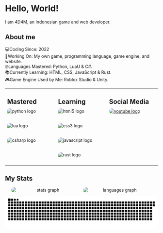<h1 align="left">Hello, World!</h1>

<p align="left">I am 4D4M, an Indonesian game and web developer.</p>

<h2 align="left">About me</h2>

<p align="left">
    💻Coding Since: 2022<br>
    🔨Working On: My own game, programming language, game engine, and website.<br>
    🤓Languages Mastered: Python, LuaU & C#.<br>
    📚Currently Learning: HTML, CSS, JavaScript & Rust.<br>
    🎮Game Engine Used by Me: Roblox Studio & Unity.
</p>

<table width="100%">
  <tr>
    <td valign="top" width="33%">
      <h2 style="font-size: 1.5em; margin-bottom: 10px;">Mastered</h2>
      <div style="display: flex; flex-wrap: wrap; align-items: center; gap: 8px;">
        <img src="https://cdn.jsdelivr.net/gh/devicons/devicon/icons/python/python-original.svg" height="40" alt="python logo" style="border-radius: 8px;"/>
        <img src="https://cdn.jsdelivr.net/gh/devicons/devicon/icons/lua/lua-original.svg" height="40" alt="lua logo" style="border-radius: 8px;"/>
        <img src="https://cdn.jsdelivr.net/gh/devicons/devicon/icons/csharp/csharp-original.svg" height="40" alt="csharp logo" style="border-radius: 8px;"/>
      </div>
    </td>
    <td valign="top" width="33%">
      <h2 style="font-size: 1.5em; margin-bottom: 10px;">Learning</h2>
      <div style="display: flex; flex-wrap: wrap; align-items: center; gap: 8px;">
        <img src="https://cdn.jsdelivr.net/gh/devicons/devicon/icons/html5/html5-original.svg" height="40" alt="html5 logo" style="border-radius: 8px;"/>
        <img src="https://cdn.jsdelivr.net/gh/devicons/devicon/icons/css3/css3-original.svg" height="40" alt="css3 logo" style="border-radius: 8px;"/>
        <img src="https://cdn.jsdelivr.net/gh/devicons/devicon/icons/javascript/javascript-original.svg" height="40" alt="javascript logo" style="border-radius: 8px;"/>
        <img src="https://cdn.jsdelivr.net/gh/devicons/devicon/icons/rust/rust-original.svg" height="40" alt="rust logo" style="border-radius: 8px;"/>
      </div>
    </td>
    <td valign="top" width="33%">
      <h2 style="font-size: 1.5em; margin-bottom: 10px;">Social Media</h2>
      <div style="display: flex; flex-wrap: wrap; align-items: center; gap: 8px;">
        <a href="https://www.youtube.com/@dot4d4m_lol" target="_blank" style="display: block; border-radius: 8px; overflow: hidden;">
            <img src="https://raw.githubusercontent.com/maurodesouza/profile-readme-generator/master/src/assets/icons/social/youtube/default.svg" width="52" height="40" alt="youtube logo" style="border-radius: 8px;"/>
        </a>
      </div>
    </td>
  </tr>
</table>

<h2 align="left">My Stats</h2>

<div align="center">
    <div style="display: flex; flex-wrap: wrap; justify-content: center; gap: 10px;">
        <img src="https://github-readme-stats.vercel.app/api?username=4D4M-lol&hide_title=false&hide_rank=false&show_icons=true&include_all_commits=true&count_private=true&disable_animations=false&theme=github_dark&locale=en&hide_border=true&order=1" width="45%" alt="stats graph" style="border-radius: 12px;"/>
        <img src="https://github-readme-stats.vercel.app/api/top-langs?username=4D4M-lol&locale=en&hide_title=false&layout=compact&card_width=320&langs_count=5&theme=github_dark&hide_border=true&order=2" width="45%" alt="languages graph" style="border-radius: 12px;"/>
        <img src="https://raw.githubusercontent.com/4D4M-lol/4D4M-lol/output/snake.svg" width="100%" alt="Snake animation" style="border-radius: 12px;"/>
    </div>
</div>
